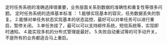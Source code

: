 定时任务系统的准确选择很重要，业务层面关系到数据的准确性和重复性等很多问题。
定时任务系统的选择基本标准 ：
1.能够实现基本的容灾，任务数据丢失的恢复。
2.能够对单任务状态实现基本的状态监控，最好可以对单任务可以进行重启，暂停关闭。
3.单任务挂了，最可以可以支持邮件系统，短信系统等，实现即时通知。
4.能实现多机的分布式管理是最好。
5.失败自动重试等的可手动开关，不是所有的业务都适合马上重启。
